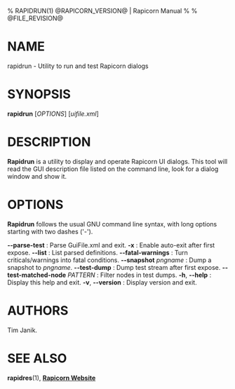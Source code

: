 % RAPIDRUN(1) @RAPICORN_VERSION@ | Rapicorn Manual
%
% @FILE_REVISION@

# NAME
rapidrun - Utility to run and test Rapicorn dialogs


# SYNOPSIS
**rapidrun** [*OPTIONS*] [*uifile.xml*]


# DESCRIPTION

**Rapidrun** is a utility to display and operate Rapicorn UI dialogs.
This tool will read the GUI description file listed on the command line, look for a dialog window and show it.


# OPTIONS

**Rapidrun** follows the usual GNU command line syntax, with long options starting with two dashes ('-').

**\--parse-test**
:   Parse GuiFile.xml and exit.
**-x**
:   Enable auto-exit after first expose.
**\--list**
:   List parsed definitions.
**\--fatal-warnings**
:   Turn criticals/warnings into fatal conditions.
**\--snapshot** *pngname*
:   Dump a snapshot to *pngname*.
**\--test-dump**
:   Dump test stream after first expose.
**\--test-matched-node** *PATTERN*
:   Filter nodes in test dumps.
**-h**, **\--help**
:   Display this help and exit.
**-v**, **\--version**
:   Display version and exit.


# AUTHORS
Tim Janik.


# SEE ALSO

**rapidres**(1), [**Rapicorn Website**](http://rapicorn.org)
